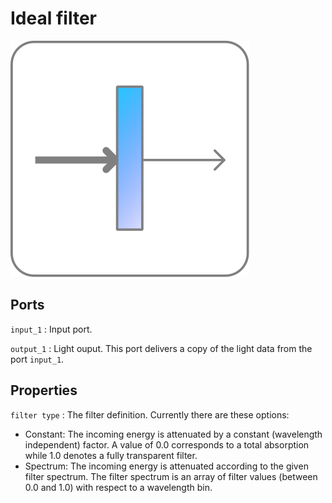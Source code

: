 # Ideal filter

![ideal filter icon](../images/icons/node_filter.svg)

## Ports

`input_1`
: Input port.

`output_1`
: Light ouput. This port delivers a copy of the light data from the port `input_1`.

## Properties

`filter type`
: The filter definition. Currently there are these options:

- Constant: The incoming energy is attenuated by a constant (wavelength independent) factor. A value of 0.0 corresponds to a total absorption while 1.0 denotes a fully transparent filter.
- Spectrum: The incoming energy is attenuated according to the given filter spectrum. The filter spectrum is an array of filter values (between 0.0 and 1.0) with respect to a wavelength bin.

